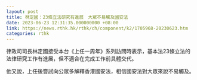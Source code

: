 ```yaml
---
layout: post
title: 林定國：23條立法研究有進展　大眾不易觸及國安法
date: 2023-06-23 12:31:35.000000000 +08:00
link: https://news.rthk.hk/rthk/ch/component/k2/1705968-20230623.htm
categories: rthk
---
```


律政司司長林定國接受本台《上任一周年》系列訪問時表示，基本法23條立法的法律研究工作有進展，但不適合在完成工作前具體交代。

他又說，上任後嘗試向公眾多解釋香港國安法，相信國安法對大眾來說不易觸及。
